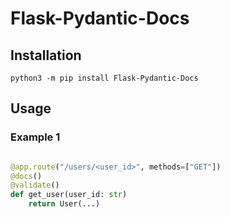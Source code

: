 # Flask-Pydantic-Docs


## Installation

`python3 -m pip install Flask-Pydantic-Docs`

## Usage

### Example 1

```python

@app.route("/users/<user_id>", methods=["GET"])
@docs()
@validate()
def get_user(user_id: str)
    return User(...)
```
